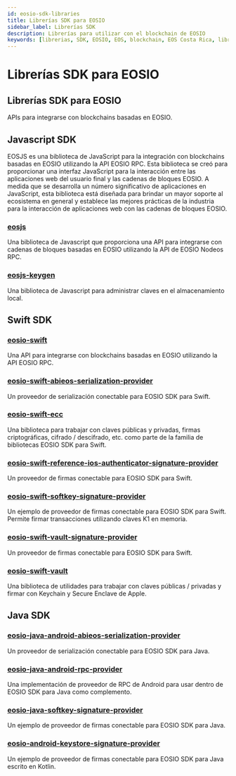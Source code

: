 ```yaml
---
id: eosio-sdk-libraries
title: Librerías SDK para EOSIO
sidebar_label: Librerías SDK
description: Librerías para utilizar con el blockchain de EOSIO
keywords: [librerias, SDK, EOSIO, EOS, blockchain, EOS Costa Rica, librerias blockchain]
---
```


# Librerías SDK para EOSIO


## Librerías SDK para EOSIO

APIs para integrarse con blockchains basadas en EOSIO.

## Javascript SDK

EOSJS es una biblioteca de JavaScript para la integración con blockchains basadas en EOSIO utilizando la API EOSIO RPC. Esta biblioteca se creó para proporcionar una interfaz JavaScript para la interacción entre las aplicaciones web del usuario final y las cadenas de bloques EOSIO. A medida que se desarrolla un número significativo de aplicaciones en JavaScript, esta biblioteca está diseñada para brindar un mayor soporte al ecosistema en general y establece las mejores prácticas de la industria para la interacción de aplicaciones web con las cadenas de bloques EOSIO.

### [eosjs](https://developers.eos.io/manuals/eosjs/latest/index)
Una biblioteca de Javascript que proporciona una API para integrarse con cadenas de bloques basadas en EOSIO utilizando la API de EOSIO Nodeos RPC.

### [eosjs-keygen](https://github.com/EOSIO/eosjs-keygen)
Una biblioteca de Javascript para administrar claves en el almacenamiento local.

## Swift SDK

### [eosio-swift](https://github.com/EOSIO/eosio-swift)
Una API para integrarse con blockchains basadas en EOSIO utilizando la API EOSIO RPC.

### [eosio-swift-abieos-serialization-provider](https://github.com/EOSIO/eosio-swift-abieos-serialization-provider)
Un proveedor de serialización conectable para EOSIO SDK para Swift.

### [eosio-swift-ecc](https://github.com/EOSIO/eosio-swift-ecc)
Una biblioteca para trabajar con claves públicas y privadas, firmas criptográficas, cifrado / descifrado, etc. como parte de la familia de bibliotecas EOSIO SDK para Swift.

### [eosio-swift-reference-ios-authenticator-signature-provider](https://github.com/EOSIO/eosio-swift-reference-ios-authenticator-signature-provider)
Un proveedor de firmas conectable para EOSIO SDK para Swift.

### [eosio-swift-softkey-signature-provider](https://github.com/EOSIO/eosio-swift-softkey-signature-provider)
Un ejemplo de proveedor de firmas conectable para EOSIO SDK para Swift. Permite firmar transacciones utilizando claves K1 en memoria.

### [eosio-swift-vault-signature-provider](https://github.com/EOSIO/eosio-swift-vault-signature-provider)
Un proveedor de firmas conectable para EOSIO SDK para Swift.

### [eosio-swift-vault](https://github.com/EOSIO/eosio-swift-vault)
Una biblioteca de utilidades para trabajar con claves públicas / privadas y firmar con Keychain y Secure Enclave de Apple.

## Java SDK

### [eosio-java-android-abieos-serialization-provider](https://github.com/EOSIO/eosio-java-android-abieos-serialization-provider)
Un proveedor de serialización conectable para EOSIO SDK para Java.

### [eosio-java-android-rpc-provider](https://github.com/EOSIO/eosio-java-android-rpc-provider)
Una implementación de proveedor de RPC de Android para usar dentro de EOSIO SDK para Java como complemento.

### [eosio-java-softkey-signature-provider](https://github.com/EOSIO/eosio-java-softkey-signature-provider)
Un ejemplo de proveedor de firmas conectable para EOSIO SDK para Java.

### [eosio-android-keystore-signature-provider](https://github.com/EOSIO/eosio-android-keystore-signature-provider)
Un ejemplo de proveedor de firmas conectable para EOSIO SDK para Java escrito en Kotlin.

